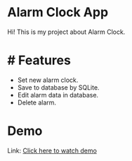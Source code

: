 # Alarm Clock App

Hi! This is my project about Alarm Clock.


# # Features
 -  Set new alarm clock.
 - Save to database by SQLite.
 - Edit alarm data in database.
 - Delete alarm.

# Demo

Link: [Click here to watch demo](https://youtu.be/Ln_JRFxT8-0)